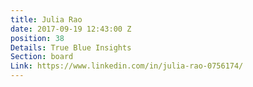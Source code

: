 ```yaml
---
title: Julia Rao
date: 2017-09-19 12:43:00 Z
position: 38
Details: True Blue Insights
Section: board
Link: https://www.linkedin.com/in/julia-rao-0756174/
---
```


